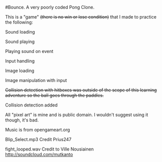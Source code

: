 #Bounce. A very poorly coded Pong Clone.

This is a "game" ~~(there is no win or lose condition)~~ that I made to 
practice the following:

Sound loading

Sound playing

Playing sound on event

Input handling

Image loading

Image manipulation with input

~~Collision detection with hitboxes was outside of the scope of this learning adventure so the ball goes through the paddles.~~

Collision detection added

All "pixel art" is mine and is public domain. I wouldn't suggest using 
it though, it's bad.

Music is from opengameart.org

Blip_Select.mp3 Credit Prius247

fight_looped.wav Credit to Ville Nousiainen http://soundcloud.com/mutkanto
